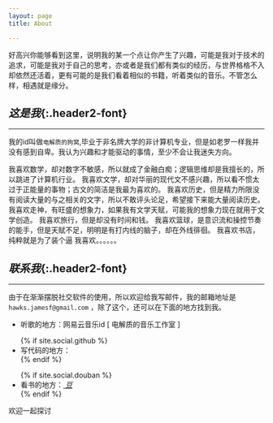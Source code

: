 ```yaml
---
layout: page 
title: About

---
```

<!-- ![]({{site.baseurl}}/asset/avatar.png){:.avatar} -->
好高兴你能够看到这里，说明我的某一个点让你产生了兴趣，可能是我对于技术的追求，可能是我对于自己的思考，亦或者是我们都有类似的经历，与世界格格不入却依然还活着，更有可能的是我们看着相似的书籍，听着类似的音乐。不管怎么样，相遇就是缘分。

## *这是我*{:.header2-font}

---------

我的id叫做`电解质的狗窝`,毕业于非名牌大学的非计算机专业，但是如老罗一样我并没有感到自卑。我认为兴趣和才能驱动的事情，至少不会让我迷失方向。

我喜欢数学，却对数字不敏感，所以就成了金融白痴；逻辑思维却是我擅长的，所以跳进了计算机行业。
我喜欢文学，却对华丽的现代文不感兴趣，所以看不惯太过于正能量的事物；古文的简洁是我最为喜欢的。
我喜欢历史，但是精力所限没有阅读大量的与之相关的文字，所以不敢评头论足，希望接下来能大量阅读历史。
我喜欢走神，有旺盛的想象力，如果我有文学天赋，可能我的想象力现在就用于文学创造。
我喜欢旅行，但是却没有时间和钱。
我喜欢篮球，是意识流和操控节奏的能手，但是天赋不足，明明是有打内线的脑子，却在外线徘徊。
我喜欢书店，纯粹就是为了装个逼
我喜欢。。。。。。

## *联系我*{:.header2-font}
---------
由于在渐渐摆脱社交软件的使用，所以欢迎给我写邮件，我的邮箱地址是  `hawks.jamesf@gmail.com` ，除了这个，还可以在下面的地方找到我。
<ul>
<li>听歌的地方：网易云音乐id [ 电解质的音乐工作室 ]</li>
</ul>
<ul>
 {% if site.social.github %}
    <li>
     写代码的地方： <a title="{{ site.social.github }} on Github" href="https://github.com/{{ site.social.github }}" target="_blank"><i class="fa fa-github fa-2x"></i></a>
    </li>
  {% endif %}
</ul>

<ul>
  {% if site.social.douban %}
  <li>
    看书的地方：<a title="{{ site.social.douban }} douban" href="https://www.douban.com/people/{{ site.social.douban }} " target="_blank">
      <!-- <span class="fa-stack fa-lg"> -->
        <!-- <i class="fa   fa-inverse  fa-2x">知</i> -->
        <i class="fa   fa-stop-circle  fa-2x">豆</i>
        <!-- <i class="fa fa-check-circle fa-2x"></i> -->
        <!-- <i class="fa fa-stack-1x fa-circle-o"></i> -->
      <!-- </span> -->
    </a>
  </li>
{% endif %}
</ul>


欢迎一起探讨


